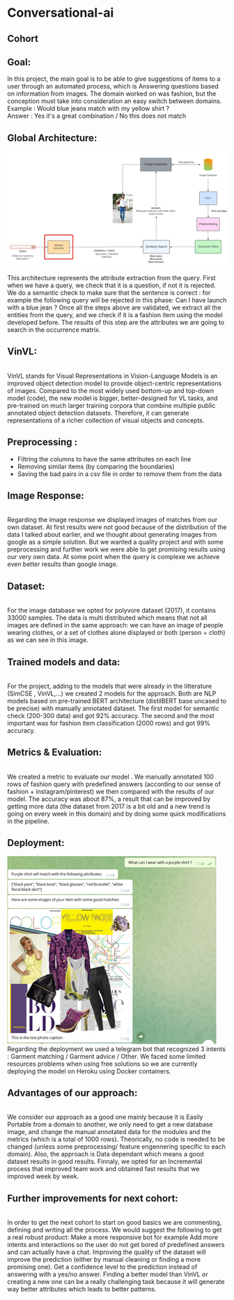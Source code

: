 # Conversational-ai
## Cohort 

## Goal:
In this project, the main goal is to be able to give suggestions of items to a user through an automated process, which is Answering questions based on information from images. The domain worked on was fashion, but the conception must take into consideration an easy switch between domains.<br />
Example : Would blue jeans match with my yellow shirt ?<br />
Answer : Yes it's a great combination / No this does not match


## Global Architecture:
![alt text](https://github.com/rasta-nitzsche/Topic-Labeling-with-Ukparl-Dataset/blob/main/Conv%20AI%20Architecture.JPG)

This architecture represents the attribute extraction from the query. First when we have a query, we check that it is a question, if not it is rejected. We do a semantic check to make sure that the sentence is correct :  for example the following query will be rejected in this phase: Can I have launch with a blue jean ? Once all the steps above are validated, we extract all the entities from the query, and we check if it is a fashion item using the model developed before. The results of this step are the attributes we are going to search in the occurrence matrix.

## VinVL:
<br />
VinVL stands for Visual Representations in Vision-Language Models is an improved object detection model to provide object-centric representations of images. Compared to the most widely used bottom-up and top-down model (code), the new model is bigger, better-designed for VL tasks, and pre-trained on much larger training corpora that combine multiple public annotated object detection datasets. Therefore, it can generate representations of a richer collection of visual objects and concepts.

## Preprocessing :
- Filtring the columns to have the same attributes on each line 
- Removing similar items (by comparing the boundaries)
- Saving the bad pairs in a csv file in order to remove them from the data

## Image Response:
<br />
Regarding the image response we displayed images of matches from our own dataset. At first results were not good because of the distribution of the data I talked about earlier, and we thought about generating images from google as a simple solution. But we wanted a quality project and with some preprocessing and further work we were able to get promising results using our very own data. At some point when the query is complexe we achieve even better results than google image.

## Dataset:
<br />
For the image database we opted for polyvore dataset (2017), it contains 33000 samples. The data is multi distributed which means that not all images are defined in the same approach: we can have an image of people wearing clothes, or a set of clothes alone displayed or both (person + cloth) as we can see in this image.

## Trained models and data:
<br />
For the project, adding to the models that were already in the litterature (SimCSE , VinVL,...) we created 2 models for the approach. Both are NLP models based on pre-trained BERT architecture (distilBERT base uncased to be precise) with manually annotated dataset. The first model for semantic check (200-300 data) and got 92% accuracy. The second and the most important was for fashion item classification (2000 rows) and got 99% accuracy.


## Metrics & Evaluation:
<br />
We created a metric to evaluate our model . We manually annotated 100 rows of fashion query with predefined answers (according to our sense of fashion + instagram/pinterest) we then compared with the results of our model. The accuracy was about 87%, a result that can be improved by getting more data (the dataset from 2017 is a bit old and a new trend is going on every week in this domain) and by doing some quick modifications in the pipeline.

## Deployment:
![alt text](https://github.com/rasta-nitzsche/Conversational-AI-a-chat-bot-for-fashion-suggestion-/blob/main/example.png)
<br />
Regarding the deployment we used a telegram bot that recognized 3 intents : Garment matching / Garment advice / Other. We faced some limited resources problems when using free solutions so we are currently deploying the model on Heroku using Docker containers.

## Advantages of our approach:
<br />
We consider our approach as a good one mainly because it is Easily Portable from a domain to another, we only need to get a new database image, and change the manual annotated data for the modules and the metrics (which is a total of 1000 rows). Theorically, no code is needed to be changed (unless some preprocessing/ feature engennering specific to each domain). 
Also, the approach is Data dependant which means a good dataset results in good results. Finnaly, we opted for an Incremental process that improved team work and obtained fast results that we improved week by week.

## Further improvements for next cohort:
<br />
In order to get the next cohort to start on good basics we are commenting, defining and writing all the process. We would suggest the following to get a real robust product: Make a more responsive bot for example Add more intents and interactions so the user do not get bored of predefined answers and can actually have a chat. Improving the quality of the dataset will improve the prediction (either by manual cleaning or finding a more promising one). Get a confidence level to the prediction instead of answering with a yes/no answer. Finding a better model than VinVL or creating a new one can be a really challenging task because it will generate way better attributes which leads to better patterns.
